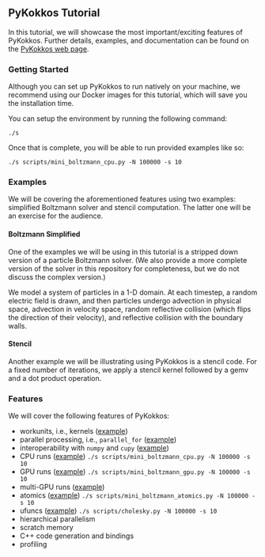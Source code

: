 ## PyKokkos Tutorial

In this tutorial, we will showcase the most important/exciting
features of PyKokkos.  Further details, examples, and documentation
can be found on the [PyKokkos web
page](https://github.com/kokkos/pykokkos).

### Getting Started

Although you can set up PyKokkos to run natively on your machine, we
recommend using our Docker images for this tutorial, which will save
you the installation time.

You can setup the environment by running the following command:
```
./s
```

Once that is complete, you will be able to run provided examples like so:
```
./s scripts/mini_boltzmann_cpu.py -N 100000 -s 10
```

### Examples

We will be covering the aforementioned features using two examples:
simplified Boltzmann solver and stencil computation.  The latter one
will be an exercise for the audience.

#### Boltzmann Simplified

One of the examples we will be using in this tutorial is a stripped
down version of a particle Boltzmann solver. (We also provide a more
complete version of the solver in this repository for completeness,
but we do not discuss the complex version.)

We model a system of particles in a 1-D domain. At each timestep, a
random electric field is drawn, and then particles undergo advection
in physical space, advection in velocity space, random reflective
collision (which flips the direction of their velocity), and
reflective collision with the boundary walls.

#### Stencil

Another example we will be illustrating using PyKokkos is a stencil
code. For a fixed number of iterations, we apply a stencil kernel
followed by a gemv and a dot product operation.

### Features

We will cover the following features of PyKokkos:

* workunits, i.e., kernels ([example](/lessons/pykokkos/scripts/mini_boltzmann_cpu.py))
* parallel processing, i.e., `parallel_for` ([example](/lessons/pykokkos/scripts/mini_boltzmann_cpu.py))
* interoperability with `numpy` and `cupy` ([example](/lessons/pykokkos/scripts/mini_boltzmann_cpu.py))
* CPU runs ([example](/lessons/pykokkos/scripts/mini_boltzmann_cpu.py)) `./s scripts/mini_boltzmann_cpu.py -N 100000 -s 10`
* GPU runs ([example](/lessons/pykokkos/scripts/mini_boltzmann_gpu.py)) `./s scripts/mini_boltzmann_gpu.py -N 100000 -s 10`
* multi-GPU runs ([example](/lessons/pykokkos/scripts/mini_boltzmann_multigpu.py))
* atomics ([example](/lessons/pykokkos/scripts/mini_boltzmann_atomics.py)) `./s scripts/mini_boltzmann_atomics.py -N 100000 -s 10`
* ufuncs ([example](/lessons/pykokkos/scripts/cholesky.py)) `./s scripts/cholesky.py -N 100000 -s 10`
* hierarchical parallelism
* scratch memory
* C++ code generation and bindings
* profiling
